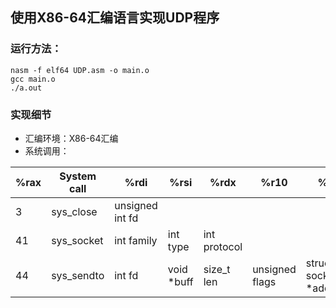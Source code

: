 ## 使用X86-64汇编语言实现UDP程序
### 运行方法：
```
nasm -f elf64 UDP.asm -o main.o
gcc main.o 
./a.out
```

### 实现细节
* 汇编环境：X86-64汇编
* 系统调用：

| %rax | System call | %rdi            | %rsi       | %rdx         | %r10           | %r8                   | %r9          |
| ---- | ----------- | --------------- | ---------- | ------------ | -------------- | --------------------- | ------------ |
| 3    | sys_close   | unsigned int fd |            |              |                |                       |              |
| 41   | sys_socket  | int family      | int type   | int protocol |                |                       |              |
| 44   | sys_sendto  | int fd          | void *buff | size_t len   | unsigned flags | struct sockaddr *addr | int addr_len |